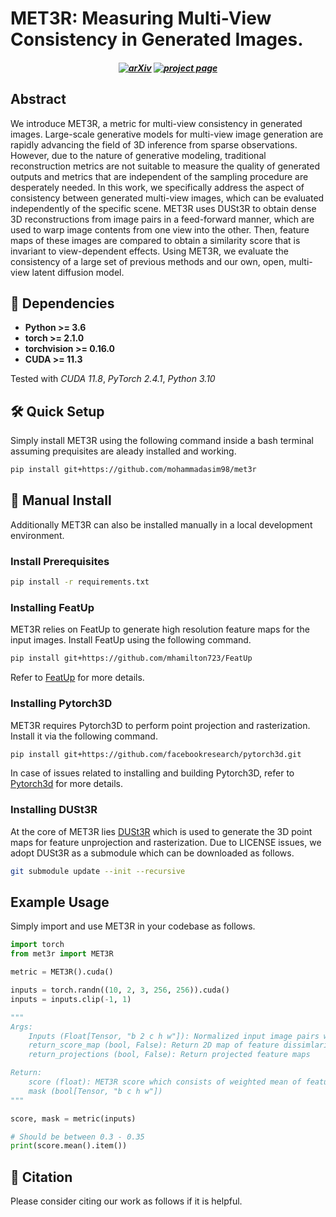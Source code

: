 
# MET3R: Measuring Multi-View Consistency in Generated Images.
<h5 align="center">

[![arXiv]()]()
[![project page]()]()
</h5>

## Abstract
We introduce MET3R, a metric for multi-view consistency in generated images. Large-scale generative models for multi-view image generation are rapidly advancing the field of 3D inference from sparse observations. However, due to the nature of generative modeling, traditional reconstruction metrics are not suitable to measure the quality of generated outputs and metrics that are independent of the sampling procedure are desperately needed. In this work, we specifically address the aspect of consistency between generated multi-view images, which can be evaluated independently of the specific scene. MET3R uses DUSt3R to obtain dense 3D reconstructions from image pairs in a feed-forward manner, which are used to warp image contents from one view into the other. Then, feature maps of these images are compared to obtain a similarity score that is invariant to view-dependent effects. Using MET3R, we evaluate the consistency of a large set of previous methods and our own, open, multi-view latent diffusion model.

## 📌 Dependencies

- **Python >= 3.6**
- **torch >= 2.1.0**
- **torchvision >= 0.16.0**
- **CUDA >= 11.3**

Tested with *CUDA 11.8*, *PyTorch 2.4.1*, *Python 3.10*

## 🛠️ Quick Setup
Simply install MET3R using the following command inside a bash terminal assuming prequisites are aleady installed and working.
```bash
pip install git+https://github.com/mohammadasim98/met3r
```

## 👷 Manual Install

Additionally MET3R can also be installed manually in a local development environment. 
### Install Prerequisites
```bash
pip install -r requirements.txt
```
### Installing FeatUp
MET3R relies on FeatUp to generate high resolution feature maps for the input images. Install FeatUp using the following command. 

```bash
pip install git+https://github.com/mhamilton723/FeatUp
```
Refer to [FeatUp](https://github.com/mhamilton723/FeatUp) for more details.

### Installing Pytorch3D
MET3R requires Pytorch3D to perform point projection and rasterization. Install it via the following command.  
```bash 
pip install git+https://github.com/facebookresearch/pytorch3d.git
```
In case of issues related to installing and building Pytorch3D, refer to [Pytorch3d](https://github.com/facebookresearch/pytorch3d/blob/main/INSTALL.md) for more details. 

### Installing DUSt3R
At the core of MET3R lies [DUSt3R](https://github.com/naver/dust3r) which is used to generate the 3D point maps for feature unprojection and rasterization. Due to LICENSE issues, we adopt DUSt3R as a submodule which can be downloaded as follows.
```bash
git submodule update --init --recursive
```

## Example Usage

Simply import and use MET3R in your codebase as follows.

```python
import torch
from met3r import MET3R

metric = MET3R().cuda()

inputs = torch.randn((10, 2, 3, 256, 256)).cuda()
inputs = inputs.clip(-1, 1)

"""
Args:
    Inputs (Float[Tensor, "b 2 c h w"]): Normalized input image pairs with values ranging in [-1, 1],
    return_score_map (bool, False): Return 2D map of feature dissimlarity (Unweighted), 
    return_projections (bool, False): Return projected feature maps

Return:
    score (float): MET3R score which consists of weighted mean of feature dissimlarity
    mask (bool[Tensor, "b c h w"])
"""

score, mask = metric(inputs)

# Should be between 0.3 - 0.35
print(score.mean().item())
```

## 📘 Citation
Please consider citing our work as follows if it is helpful.
```

```